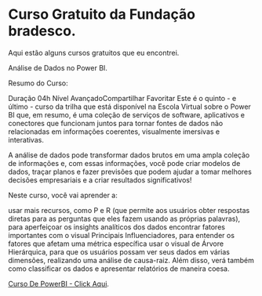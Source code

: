 
# Curso Gratuito da Fundação bradesco.

Aqui estão alguns cursos gratuitos que eu encontrei.


Análise de Dados no Power BI.

Resumo do Curso:

Duração 04h Nível AvançadoCompartilhar Favoritar
Este é o quinto - e último - curso da trilha que está disponível na Escola Virtual sobre o Power BI que, em resumo, é uma coleção de serviços de software, aplicativos e conectores que funcionam juntos para tornar fontes de dados não relacionadas em informações coerentes, visualmente imersivas e interativas.

A análise de dados pode transformar dados brutos em uma ampla coleção de informações e, com essas informações, você pode criar modelos de dados, traçar planos e fazer previsões que podem ajudar a tomar melhores decisões empresariais e a criar resultados significativos!

Neste curso, você vai aprender a:

usar mais recursos, como P e R (que permite aos usuários obter respostas diretas para as perguntas que eles fazem usando as próprias palavras), para aperfeiçoar os insights analíticos dos dados
encontrar fatores importantes com o visual Principais Influenciadores, para entender os fatores que afetam uma métrica específica
usar o visual de Árvore Hierárquica, para que os usuários possam ver seus dados em várias dimensões, realizando uma análise de causa-raiz.
Além disso, verá também como classificar os dados e apresentar relatórios de maneira coesa.


[Curso De PowerBI - Click Aqui](https://www.ev.org.br/cursos/analise-de-dados-no-power-bi).




